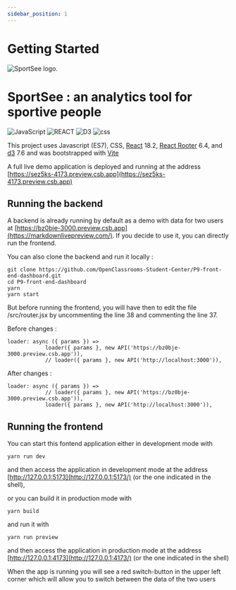 ```yaml
---
sidebar_position: 1
---
```


# Getting Started

![SportSee logo.](/img/logo.svg "Sportify tool")

# SportSee : an analytics tool for sportive people

![JavaScript](https://img.shields.io/badge/JavaScript-yellowgreen) ![REACT](https://img.shields.io/badge/React-blue) ![D3](https://img.shields.io/badge/D3-red) ![css](https://img.shields.io/badge/CSS-lightgrey)

This project uses Javascript (ES7), CSS, [React](https://reactjs.org/) 18.2, [React Rooter](https://v5.reactrouter.com/web/guides/quick-start) 6.4, and [d3](https://d3js.org/) 7.6 and was bootstrapped with [Vite](https://vitejs.dev/)

A full live demo application is deployed and running at the address [https://sez5ks-4173.preview.csb.app](https://sez5ks-4173.preview.csb.app)

## Running the backend

A backend is already running by default as a demo with data for two users at [https://bz0bje-3000.preview.csb.app](https://markdownlivepreview.com/).
If you decide to use it, you can directly run the frontend.

You can also clone the backend and run it locally :

```shell
git clone https://github.com/OpenClassrooms-Student-Center/P9-front-end-dashboard.git
cd P9-front-end-dashboard
yarn
yarn start
```

But before running the frontend, you will have then to edit the file /src/router.jsx by uncommenting the line 38 and commenting the line 37.

Before changes :

```shell
loader: async ({ params }) =>
            loader({ params }, new API('https://bz0bje-3000.preview.csb.app')),
            // loader({ params }, new API('http://localhost:3000')),
```

After changes :

```shell
loader: async ({ params }) =>
            // loader({ params }, new API('https://bz0bje-3000.preview.csb.app')),
            loader({ params }, new API('http://localhost:3000')),
```

## Running the frontend

You can start this fontend application either in development mode with

```shell
yarn run dev
```

and then access the application in development mode at the address [http://127.0.0.1:5173](http://127.0.0.1:5173/) (or the one indicated in the shell),

or you can build it in production mode with

```shell
yarn build
```

and run it with

```shell
yarn run preview
```

and then access the application in production mode at the address [http://127.0.0.1:4173](http://127.0.0.1:4173/) (or the one indicated in the shell)

When the app is running you will see a red switch-button in the upper left corner which will allow you to switch between the data of the two users
